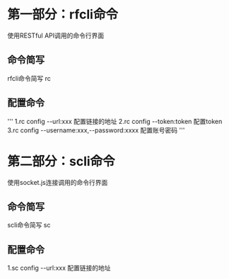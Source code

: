 # 第一部分：rfcli命令
使用RESTful API调用的命令行界面

## 命令简写
rfcli命令简写 rc

## 配置命令
'''
 1.rc config --url:xxx 配置链接的地址
 2.rc config --token:token  配置token
 3.rc config --username:xxx,--password:xxxx 配置账号密码
'''




# 第二部分：scli命令
使用socket.js连接调用的命令行界面

## 命令简写
scli命令简写 sc

## 配置命令
1.sc config --url:xxx 配置链接的地址



